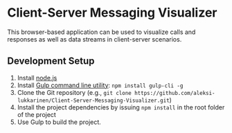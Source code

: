 # Client-Server Messaging Visualizer

This browser-based application can be used to visualize calls and responses as well as data streams in client-server scenarios.


## Development Setup

1. Install [node.js](https://nodejs.org/en/)
2. Install [Gulp command line utility](https://gulpjs.com/): `npm install gulp-cli -g`
3. Clone the Git repository (e.g., `git clone https://github.com/aleksi-lukkarinen/Client-Server-Messaging-Visualizer.git`)
4. Install the project dependencies by issuing `npm install` in the root folder of the project
5. Use Gulp to build the project.
